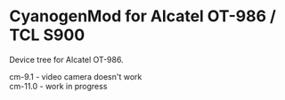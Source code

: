 <h1>CyanogenMod for Alcatel OT-986 / TCL S900</h1>

Device tree for Alcatel OT-986.

cm-9.1 - video camera doesn't work <br>
cm-11.0 - work in progress
